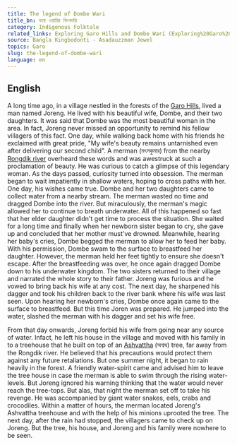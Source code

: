 ```yaml
---
title: The legend of Dombe Wari
title_bn: ডম্বে ওয়ারির কিংবদন্তি
category: Indigenous Folktale
related_links: Exploring Garo Hills and Dombe Wari (Exploring%20Garo%20Hills%20and%20Dombe%20Wari%202d314e4ecd7540639166ba5ba28dc5cd.md)
source: Bangla Kingbodonti - Asadauzzman Jewel
topics: Garo
slug: the-legend-of-dombe-wari
language: en
---
```


## English

A long time ago, in a village nestled in the forests of the [Garo Hills](https://en.wikipedia.org/wiki/Garo_Hills), lived a man named Joreng. He lived with his beautiful wife, Dombe, and their two daughters. It was said that Dombe was the most beautiful woman in the area. In fact, Joreng never missed an opportunity to remind his fellow villagers of this fact. One day, while walking back home with his friends he exclaimed with great pride, "My wife's beauty remains untarnished even after delivering our second child". A merman (মৎসকুমার) from the nearby [Rongdik river](https://www.meghalayatourism.in/experiences-4/into-the-land-of-wonders/) overheard these words and was awestruck at such a proclamation of beauty. He was curious to catch a glimpse of this legendary woman. As the days passed, curiosity turned into obsession. The merman began to wait impatiently in shallow waters, hoping to cross paths with her. One day, his wishes came true. Dombe and her two daughters came to collect water from a nearby stream. The merman wasted no time and dragged Dombe into the river. But miraculously, the merman's magic allowed her to continue to breath underwater. All of this happened so fast that her elder daughter didn't get time to process the situation. She waited for a long time and finally when her newborn sister began to cry, she gave up and concluded that her mother must've drowned. Meanwhile, hearing her baby's cries, Dombe begged the merman to allow her to feed her baby. With his permission, Dombe swam to the surface to breastfeed her daughter. However, the merman held her feet tightly to ensure she doesn't escape. After the breastfeeding was over, he once again dragged Dombe down to his underwater kingdom. The two sisters returned to their village and narrated the whole story to their father. Joreng was furious and he vowed to bring back his wife at any cost. The next day, he sharpened his dagger and took his children back to the river bank where his wife was last seen. Upon hearing her newborn's cries, Dombe once again came to the surface to breastfeed. But this time Joren was prepared. He jumped into the water, slashed the merman with his dagger and set his wife free.

From that day onwards, Joreng forbid his wife from going near any source of water. Infact, he left his house in the village and moved with his family in to a treehouse that he built on top of an [Ashvattha](https://en.wikipedia.org/wiki/Ashvattha) (অশ্বত্থ) tree, far away from the Rongdik river. He believed that his precautions would protect them against any future retaliations. But one summer night, it began to rain heavily in the forest. A friendly water-spirit came and advised him to leave the tree house in case the merman is able to swim through the rising water-levels. But Joreng ignored his warning thinking that the water would never reach the tree-tops. But alas, that night the merman set off to take his revenge. He was accompanied by giant water snakes, eels, crabs and crocodiles. Within a matter of hours, the merman located Joreng's Ashvattha treehouse and with the help of his minions uprooted the tree. The next day, after the rain had stopped, the villagers came to check up on Joreng. But the tree, his house, and Joreng and his family were nowhere to be seen.
